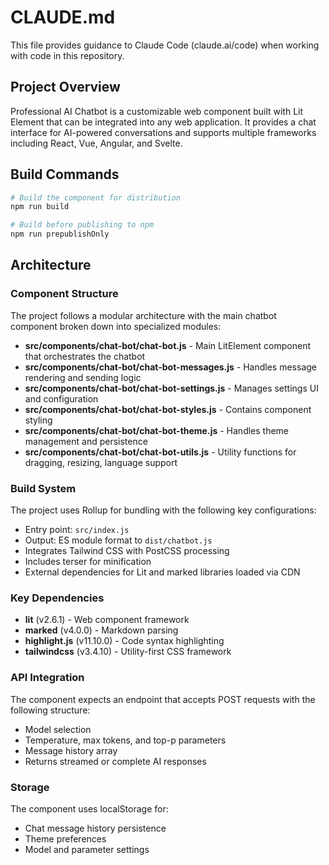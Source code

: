 # CLAUDE.md

This file provides guidance to Claude Code (claude.ai/code) when working with code in this repository.

## Project Overview

Professional AI Chatbot is a customizable web component built with Lit Element that can be integrated into any web application. It provides a chat interface for AI-powered conversations and supports multiple frameworks including React, Vue, Angular, and Svelte.

## Build Commands

```bash
# Build the component for distribution
npm run build

# Build before publishing to npm
npm run prepublishOnly
```

## Architecture

### Component Structure

The project follows a modular architecture with the main chatbot component broken down into specialized modules:

- **src/components/chat-bot/chat-bot.js** - Main LitElement component that orchestrates the chatbot
- **src/components/chat-bot/chat-bot-messages.js** - Handles message rendering and sending logic
- **src/components/chat-bot/chat-bot-settings.js** - Manages settings UI and configuration
- **src/components/chat-bot/chat-bot-styles.js** - Contains component styling
- **src/components/chat-bot/chat-bot-theme.js** - Handles theme management and persistence
- **src/components/chat-bot/chat-bot-utils.js** - Utility functions for dragging, resizing, language support

### Build System

The project uses Rollup for bundling with the following key configurations:
- Entry point: `src/index.js`
- Output: ES module format to `dist/chatbot.js`
- Integrates Tailwind CSS with PostCSS processing
- Includes terser for minification
- External dependencies for Lit and marked libraries loaded via CDN

### Key Dependencies

- **lit** (v2.6.1) - Web component framework
- **marked** (v4.0.0) - Markdown parsing
- **highlight.js** (v11.10.0) - Code syntax highlighting
- **tailwindcss** (v3.4.10) - Utility-first CSS framework

### API Integration

The component expects an endpoint that accepts POST requests with the following structure:
- Model selection
- Temperature, max tokens, and top-p parameters
- Message history array
- Returns streamed or complete AI responses

### Storage

The component uses localStorage for:
- Chat message history persistence
- Theme preferences
- Model and parameter settings